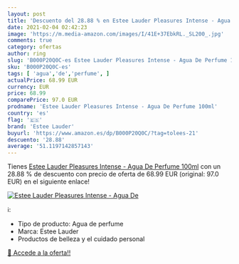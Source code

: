 ```yaml
---
layout: post
title: 'Descuento del 28.88 % en Estee Lauder Pleasures Intense - Agua De'
date: 2021-02-04 02:42:23
image: 'https://m.media-amazon.com/images/I/41E+37EbkRL._SL200_.jpg'
comments: true
category: ofertas
author: ring
slug: 'B000P20Q0C-es Estee Lauder Pleasures Intense - Agua De Perfume 100ml'
sku: 'B000P20Q0C-es'
tags: [ 'agua','de','perfume', ]
actualPrice: 68.99 EUR
currency: EUR
price: 68.99
comparePrice: 97.0 EUR
prodname: 'Estee Lauder Pleasures Intense - Agua De Perfume 100ml'
country: 'es'
flag: '🇪🇸'
brand: 'Estee Lauder'
buyurl: 'https://www.amazon.es/dp/B000P20Q0C/?tag=tolees-21'
descuento: '28.88'
average: '51.1197142857143'
---
```


Tienes [Estee Lauder Pleasures Intense - Agua De Perfume 100ml](https://www.amazon.es/dp/B000P20Q0C/?tag=tolees-21) con un 28.88 % de descuento con precio de oferta de 68.99 EUR (original: 97.0 EUR) en el siguiente enlace!

[![Estee Lauder Pleasures Intense - Agua De](https://m.media-amazon.com/images/I/41E+37EbkRL._SL200_.jpg)](https://www.amazon.es/dp/B000P20Q0C/?tag=tolees-21)

ℹ️:

- Tipo de producto: Agua de perfume
- Marca: Estee Lauder
- Productos de belleza y el cuidado personal

[🛒 Accede a la oferta!!](https://www.amazon.es/dp/B000P20Q0C/?tag=tolees-21)
